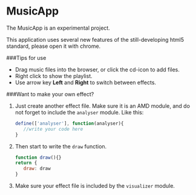 MusicApp
========

The MusicApp is an experimental project.

This application uses several new features of the still-developing html5 standard,
please open it with chrome.

###Tips for use
- Drag music files into the browser, or click the cd-icon to add files.
- Right click to show the playlist.
- Use arrow key **Left** and **Right** to switch between effects.

###Want to make your own effect?
1. Just create another effect file. Make sure it is an AMD module, and do not forget to include the `analyser` module. Like this:
   
   ```js
   define(['analyser'], function(analyser){
      //write your code here
   }
   ```
    
2. Then start to write the `draw` function.

   ```js
   function draw(){}
   return {
      draw: draw
   }
   ```
   
3. Make sure your effect file is included by the `visualizer` module.
